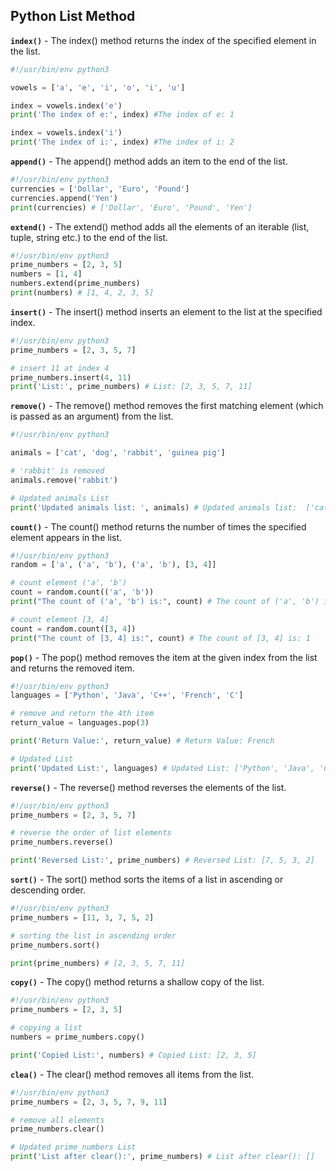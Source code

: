 ## Python List Method
**`index()`** - The index() method returns the index of the specified element in the list.
```py
#!/usr/bin/env python3

vowels = ['a', 'e', 'i', 'o', 'i', 'u']

index = vowels.index('e')
print('The index of e:', index) #The index of e: 1

index = vowels.index('i')
print('The index of i:', index) #The index of i: 2
```
**`append()`** - The append() method adds an item to the end of the list.
```py
#!/usr/bin/env python3
currencies = ['Dollar', 'Euro', 'Pound']
currencies.append('Yen')
print(currencies) # ['Dollar', 'Euro', 'Pound', 'Yen']
```
**`extend()`** - The extend() method adds all the elements of an iterable (list, tuple, string etc.) to the end of the list.
```py
#!/usr/bin/env python3
prime_numbers = [2, 3, 5]
numbers = [1, 4]
numbers.extend(prime_numbers)
print(numbers) # [1, 4, 2, 3, 5]
```
**`insert()`** - The insert() method inserts an element to the list at the specified index.
```py
#!/usr/bin/env python3
prime_numbers = [2, 3, 5, 7]

# insert 11 at index 4
prime_numbers.insert(4, 11)
print('List:', prime_numbers) # List: [2, 3, 5, 7, 11]
```
**`remove()`** - The remove() method removes the first matching element (which is passed as an argument) from the list.
```py
#!/usr/bin/env python3

animals = ['cat', 'dog', 'rabbit', 'guinea pig']

# 'rabbit' is removed
animals.remove('rabbit')

# Updated animals List
print('Updated animals list: ', animals) # Updated animals list:  ['cat', 'dog', 'guinea pig']
```
**`count()`** - The count() method returns the number of times the specified element appears in the list.
```py
#!/usr/bin/env python3
random = ['a', ('a', 'b'), ('a', 'b'), [3, 4]]

# count element ('a', 'b')
count = random.count(('a', 'b'))
print("The count of ('a', 'b') is:", count) # The count of ('a', 'b') is: 2

# count element [3, 4]
count = random.count([3, 4])
print("The count of [3, 4] is:", count) # The count of [3, 4] is: 1
```
**`pop()`** - The pop() method removes the item at the given index from the list and returns the removed item.
```py
#!/usr/bin/env python3
languages = ['Python', 'Java', 'C++', 'French', 'C']

# remove and return the 4th item
return_value = languages.pop(3)

print('Return Value:', return_value) # Return Value: French

# Updated List
print('Updated List:', languages) # Updated List: ['Python', 'Java', 'C++', 'C']
```
**`reverse()`** - The reverse() method reverses the elements of the list.
```py
#!/usr/bin/env python3
prime_numbers = [2, 3, 5, 7]

# reverse the order of list elements
prime_numbers.reverse()

print('Reversed List:', prime_numbers) # Reversed List: [7, 5, 3, 2]
```
**`sort()`** - The sort() method sorts the items of a list in ascending or descending order.
```py
#!/usr/bin/env python3
prime_numbers = [11, 3, 7, 5, 2]

# sorting the list in ascending order
prime_numbers.sort()

print(prime_numbers) # [2, 3, 5, 7, 11]
```
**`copy()`** - The copy() method returns a shallow copy of the list.
```py
#!/usr/bin/env python3
prime_numbers = [2, 3, 5]

# copying a list
numbers = prime_numbers.copy()

print('Copied List:', numbers) # Copied List: [2, 3, 5]
```

**`clea()`** - The clear() method removes all items from the list.
```py
#!/usr/bin/env python3
prime_numbers = [2, 3, 5, 7, 9, 11]

# remove all elements
prime_numbers.clear()

# Updated prime_numbers List
print('List after clear():', prime_numbers) # List after clear(): []
```




